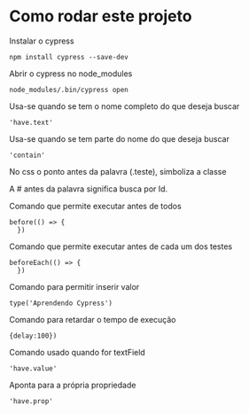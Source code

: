 # Como rodar este projeto
Instalar o cypress
```
npm install cypress --save-dev
```

Abrir o cypress no node_modules
```
node_modules/.bin/cypress open
```

Usa-se quando se tem o nome completo do que deseja buscar
```
'have.text'
```

Usa-se quando se tem parte do nome do que deseja buscar
```
'contain'
```

No css o ponto antes da palavra (.teste), simboliza a classe

A # antes da palavra significa busca por Id.


Comando que permite executar antes de todos
```
before(() => {
  })
```

  Comando que permite executar antes de cada um dos testes
```
beforeEach(() => {
  })
```

Comando para permitir inserir valor
```
type('Aprendendo Cypress')
```

Comando para retardar o tempo de execução
```
{delay:100})
```

Comando usado quando for textField
```
'have.value'
```

Aponta para a própria propriedade
```
'have.prop'
```




